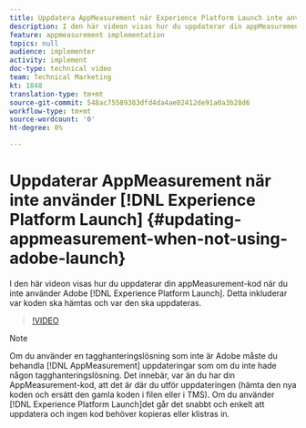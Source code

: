 ```yaml
---
title: Uppdatera AppMeasurement när Experience Platform Launch inte används
description: I den här videon visas hur du uppdaterar din appMeasurement-kod när du inte använder Experience Platform Launch. Detta inkluderar var koden ska hämtas och var den ska uppdateras.
feature: appmeasurement implementation
topics: null
audience: implementer
activity: implement
doc-type: technical video
team: Technical Marketing
kt: 1848
translation-type: tm+mt
source-git-commit: 548ac75589383dfd4da4ae02412de91a0a3b28d6
workflow-type: tm+mt
source-wordcount: '0'
ht-degree: 0%

---
```



# Uppdaterar AppMeasurement när inte använder [!DNL Experience Platform Launch] {#updating-appmeasurement-when-not-using-adobe-launch}

I den här videon visas hur du uppdaterar din appMeasurement-kod när du inte använder Adobe [!DNL Experience Platform Launch]. Detta inkluderar var koden ska hämtas och var den ska uppdateras.

>[!VIDEO](https://video.tv.adobe.com/v/25913/?quality=12)

>[!NOTE]
>
>Om du använder en tagghanteringslösning som inte är Adobe måste du behandla [!DNL AppMeasurement] uppdateringar som om du inte hade någon tagghanteringslösning. Det innebär, var än du har din AppMeasurement-kod, att det är där du utför uppdateringen (hämta den nya koden och ersätt den gamla koden i filen eller i TMS). Om du använder [!DNL Experience Platform Launch]det går det snabbt och enkelt att uppdatera och ingen kod behöver kopieras eller klistras in.
